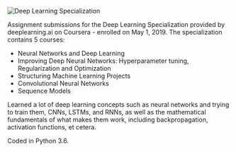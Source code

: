 ![Deep Learning Specialization](https://d2wvfoqc9gyqzf.cloudfront.net/content/uploads/2018/09/deeplearning-logo-fb.png)

Assignment submissions for the Deep Learning Specialization provided by deeplearning.ai on Coursera - enrolled on May 1, 2019. The specialization contains 5 courses:
- Neural Networks and Deep Learning
- Improving Deep Neural Networks: Hyperparameter tuning, Regularization and Optimization
- Structuring Machine Learning Projects
- Convolutional Neural Networks
- Sequence Models

Learned a lot of deep learning concepts such as neural networks and trying to train them, CNNs, LSTMs, and RNNs, as well as the mathematical fundamentals of what makes them work, including backpropagation, activation functions, et cetera.

Coded in Python 3.6.
